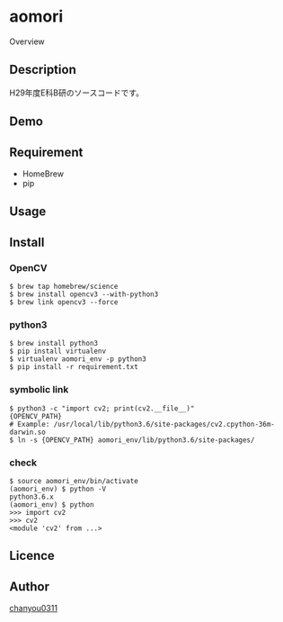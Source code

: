aomori
====

Overview

## Description
H29年度E科B研のソースコードです。

## Demo

## Requirement
- HomeBrew
- pip

## Usage

## Install

### OpenCV

```
$ brew tap homebrew/science
$ brew install opencv3 --with-python3
$ brew link opencv3 --force
```

### python3

```
$ brew install python3
$ pip install virtualenv
$ virtualenv aomori_env -p python3
$ pip install -r requirement.txt
```

### symbolic link

```
$ python3 -c "import cv2; print(cv2.__file__)"
{OPENCV_PATH}
# Example: /usr/local/lib/python3.6/site-packages/cv2.cpython-36m-darwin.so
$ ln -s {OPENCV_PATH} aomori_env/lib/python3.6/site-packages/
```

### check

```
$ source aomori_env/bin/activate
(aomori_env) $ python -V
python3.6.x
(aomori_env) $ python
>>> import cv2
>>> cv2
<module 'cv2' from ...>
```

## Licence

## Author
[chanyou0311](https://github.com/chanyou0311)


